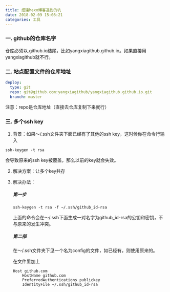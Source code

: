```yaml
---
title: 搭建hexo博客遇到的坑
date: 2018-02-09 15:08:21
categories: 工具
---
```


### 一. github的仓库名字

仓库必须以.github.io结尾，比如yangxiagithub.github.io。如果直接用yangxiagithub就不行。

### 二. 站点配置文件的仓库地址

```yaml
deploy:
  type: git
  repo: git@github.com:yangxiagithub/yangxiagithub.github.io.git
  branch: master
```

注意：repo是仓库地址（直接去仓库复制下来就行）

### 三. 多个ssh key 

1. 背景：如果～/.ssh文件夹下面已经有了其他的ssh key，这时候你在命令行输入

`ssh-keygen -t rsa`

会导致原来的ssh key被覆盖，那么以前的key就会失效。

2. 解决方案：让多个key共存

3. 解决办法：

   ##### 第一步

   `ssh-keygen -t rsa -f ~/.ssh/github_id-rsa`

   上面的命令会在～/.ssh下面生成一对名字为github_id-rsa的公钥和密钥，不与原来的发生冲突。

   ##### 第二部

   在～/.ssh文件夹下见一个名为config的文件，如已经有，则使用原来的。

   在文件里加上

   ```
   Host github.com
       HostName github.com
       PreferredAuthentications publickey
       IdentityFile ~/.ssh/github_id-rsa
   ```

   ​